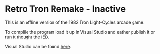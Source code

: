 # Retro Tron Remake - Inactive

This is an offline version of the 1982 Tron Light-Cycles arcade game.

To complile the program load it up in Visual Studio and eather publish it or run it thought the IED.

Visual Studio can be found [here](https://www.visualstudio.com/).
